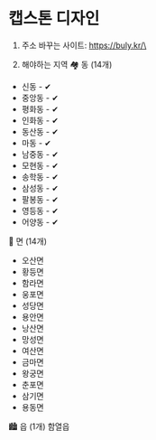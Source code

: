 # 캡스톤 디자인

1. 주소 바꾸는 사이트: https://buly.kr/\

2. 해야하는 지역
🏘 동 (14개)
- 신동 - ✔
- 중앙동 - ✔
- 평화동 - ✔
- 인화동 - ✔
- 동산동 - ✔
- 마동 - ✔
- 남중동 - ✔
- 모현동 - ✔
- 송학동 - ✔
- 삼성동 - ✔
- 팔봉동 - ✔
- 영등동 - ✔
- 어양동 - ✔

🌾 면 (14개)
- 오산면
- 황등면
- 함라면
- 웅포면
- 성당면
- 용안면
- 낭산면
- 망성면
- 여산면
- 금마면
- 왕궁면
- 춘포면
- 삼기면
- 용동면

🏙 읍 (1개)
함열읍
